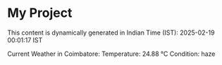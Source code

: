 # My Project

This content is dynamically generated in Indian Time (IST): 2025-02-19 00:01:17 IST


Current Weather in Coimbatore:
Temperature: 24.88 °C
Condition: haze
